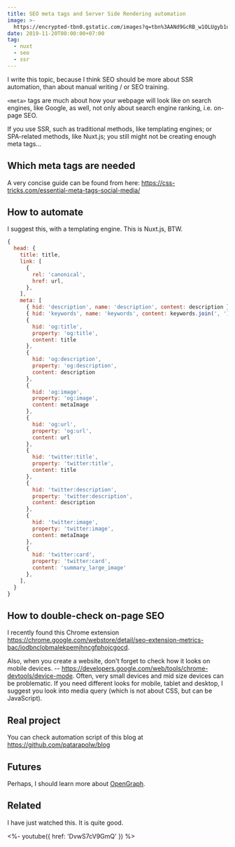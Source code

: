 ```yaml
---
title: SEO meta tags and Server Side Rendering automation
image: >-
  https://encrypted-tbn0.gstatic.com/images?q=tbn%3AANd9GcRB_w1OLUgyb1u3o2WoyZuDVZHMnVpIGxYqw_awuhbxl-WenPIr
date: 2019-11-20T00:00:00+07:00
tag:
  - nuxt
  - seo
  - ssr
---
```


I write this topic, because I think SEO should be more about SSR automation, than about manual writing / or SEO training.

`<meta>` tags are much about how your webpage will look like on search engines, like Google, as well, not only about search engine ranking, i.e. on-page SEO.

If you use SSR, such as traditional methods, like templating engines; or SPA-related methods, like Nuxt.js; you still might not be creating enough meta tags...

<!-- excerpt_separator -->

## Which meta tags are needed

A very concise guide can be found from here: <https://css-tricks.com/essential-meta-tags-social-media/>

## How to automate

I suggest this, with a templating engine. This is Nuxt.js, BTW.

```javascript
{
  head: {
    title: title,
    link: [
      {
        rel: 'canonical',
        href: url,
      },
    ],
    meta: [
      { hid: 'description', name: 'description', content: description },
      { hid: 'keywords', name: 'keywords', content: keywords.join(', ') }
      {
        hid: 'og:title',
        property: 'og:title',
        content: title
      },
      {
        hid: 'og:description',
        property: 'og:description',
        content: description
      },
      {
        hid: 'og:image',
        property: 'og:image',
        content: metaImage
      },
      {
        hid: 'og:url',
        property: 'og:url',
        content: url
      },
      {
        hid: 'twitter:title',
        property: 'twitter:title',
        content: title
      },
      {
        hid: 'twitter:description',
        property: 'twitter:description',
        content: description
      },
      {
        hid: 'twitter:image',
        property: 'twitter:image',
        content: metaImage
      },
      {
        hid: 'twitter:card',
        property: 'twitter:card',
        content: 'summary_large_image'
      },
    ],
  }
}
```

## How to double-check on-page SEO

I recently found this Chrome extension <https://chrome.google.com/webstore/detail/seo-extension-metrics-bac/iodbnclobmalekpemjhncgfphojcgocd>.

Also, when you create a website, don't forget to check how it looks on mobile devices. -- <https://developers.google.com/web/tools/chrome-devtools/device-mode>. Often, very small devices and mid size devices can be problematic. If you need different looks for mobile, tablet and desktop, I suggest you look into media query (which is not about CSS, but can be JavaScript).

## Real project

You can check automation script of this blog at <https://github.com/patarapolw/blog>

## Futures

Perhaps, I should learn more about [OpenGraph](https://ogp.me/).

## Related

I have just watched this. It is quite good.

<%- youtube({ href: 'DvwS7cV9GmQ' }) %>
